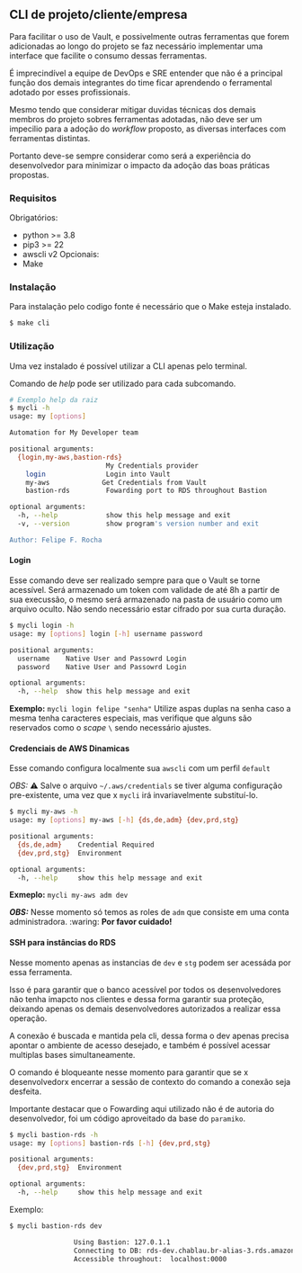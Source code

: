 ## CLI de projeto/cliente/empresa

Para facilitar o uso de Vault, e possivelmente outras ferramentas que forem adicionadas ao longo do projeto se faz necessário implementar uma interface que facilite o consumo dessas ferramentas.

É imprecindível a equipe de DevOps e SRE entender que não é a principal função dos demais integrantes do time ficar aprendendo o ferramental adotado por esses profissionais.

Mesmo tendo que considerar mitigar duvidas técnicas dos demais membros do projeto sobres ferramentas adotadas, não deve ser um impecilio para a adoção do *workflow* proposto, as diversas interfaces com ferramentas distintas.

Portanto deve-se sempre considerar como será a experiência do desenvolvedor para minimizar o impacto da adoção das boas práticas propostas.

### Requisitos
Obrigatórios:
- python >= 3.8
- pip3 >= 22
- awscli v2
Opcionais:
- Make

### Instalação 
Para instalação pelo codigo fonte é necessário que o Make esteja instalado.

```bash
$ make cli
```


### Utilização

Uma vez instalado é possível utilizar a CLI apenas pelo terminal.

Comando de *help* pode ser utilizado para cada subcomando.

```bash
# Exemplo help da raiz
$ mycli -h
usage: my [options]

Automation for My Developer team

positional arguments:
  {login,my-aws,bastion-rds}
                        My Credentials provider
    login               Login into Vault
    my-aws             Get Credentials from Vault
    bastion-rds         Fowarding port to RDS throughout Bastion

optional arguments:
  -h, --help            show this help message and exit
  -v, --version         show program's version number and exit

Author: Felipe F. Rocha
```

#### Login

Esse comando deve ser realizado sempre para que o Vault se torne acessível.
Será armazenado um token com validade de até 8h a partir de sua execussão, o mesmo será armazenado na pasta de usuário como um arquivo oculto.
Não sendo necessário estar cifrado por sua curta duração.

```bash
$ mycli login -h
usage: my [options] login [-h] username password

positional arguments:
  username    Native User and Passowrd Login
  password    Native User and Passowrd Login

optional arguments:
  -h, --help  show this help message and exit
```

**Exemplo:** `mycli login felipe "senha"` 
Utilize aspas duplas na senha caso a mesma tenha caracteres especiais, 
mas verifique que alguns são reservados como o *scape* `\` sendo necessário ajustes.

#### Credenciais de AWS Dinamicas
Esse comando configura localmente sua `awscli` com um perfil `default`

*OBS:* :warning: Salve o arquivo `~/.aws/credentials` se tiver alguma configuração pre-existente, uma vez que x `mycli` irá invariavelmente substituí-lo.

```bash
$ mycli my-aws -h
usage: my [options] my-aws [-h] {ds,de,adm} {dev,prd,stg}

positional arguments:
  {ds,de,adm}    Credential Required
  {dev,prd,stg}  Environment

optional arguments:
  -h, --help     show this help message and exit
```

**Exmeplo:**
`mycli my-aws adm dev`

**_OBS:_** Nesse momento só temos as roles de `adm` que consiste em uma conta administradora. 
:waring: **Por favor cuidado!**

#### SSH para instâncias do RDS

Nesse momento apenas as instancias de `dev` e `stg` podem ser acessáda por essa ferramenta.

Isso é para garantir que o banco acessível por todos os desenvolvedores não tenha imapcto nos clientes e dessa forma garantir sua proteção, deixando apenas os demais desenvolvedores autorizados a realizar essa operação.

A conexão é buscada e mantida pela cli, dessa forma o dev apenas precisa apontar o ambiente de acesso desejado, e também é possível acessar multiplas bases simultaneamente.

O comando é bloqueante nesse momento para garantir que se x desenvolvedorx encerrar a sessão de contexto do comando a conexão seja desfeita.

Importante destacar que o Fowarding aqui utilizado não é de autoria do desenvolvedor, foi um código aproveitado da base do `paramiko`.

```bash
$ mycli bastion-rds -h
usage: my [options] bastion-rds [-h] {dev,prd,stg}

positional arguments:
  {dev,prd,stg}  Environment

optional arguments:
  -h, --help     show this help message and exit
```

Exemplo:
```bash
$ mycli bastion-rds dev

                Using Bastion: 127.0.1.1 
                Connecting to DB: rds-dev.chablau.br-alias-3.rds.amazonaws.com
                Accessible throughout:  localhost:0000
```
